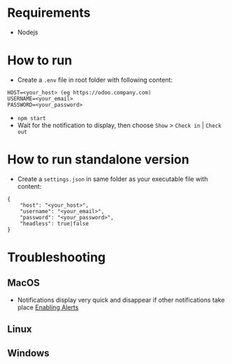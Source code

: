 # Requirements
- Nodejs

# How to run
- Create a `.env` file in root folder with following content:
```
HOST=<your_host> (eg https://odoo.company.com)
USERNAME=<your_email>
PASSWORD=<your_password>
```
- `npm start`
- Wait for the notification to display, then choose `Show` > `Check in` | `Check out`

# How to run standalone version
- Create a `settings.json` in same folder as your executable file with content:
```
{
    "host": "<your_host>",
    "username": "<your_email>",
    "password": "<your_password>",
    "headless": true|false
}
```

# Troubleshooting
## MacOS
- Notifications display very quick and disappear if other notifications take place
[Enabling Alerts](https://github.com/mikaelbr/node-notifier/issues/172)

## Linux

## Windows